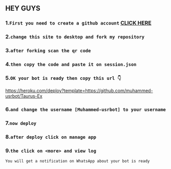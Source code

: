 ## HEY GUYS

### 1.`First you need to create a github account` [CLICK HERE](github.com)

### 2.`change this site to desktop and fork my repository`

### 3.`after forking scan the qr code`

### 4.`then copy the code and paste it on session.json`

### 5.`OK your bot is ready then copy this url 👇`

https://heroku.com/deploy?template=https://github.com/muhammed-usrbot/Taurus-Ex

### 6.`and change the username [Muhammed-usrbot] to your username`

### 7.`now deploy`

### 8.`after deploy click on manage app`

### 9.`the click on <more> and view log`

`You will get a notification on WhatsApp about your bot is ready`

